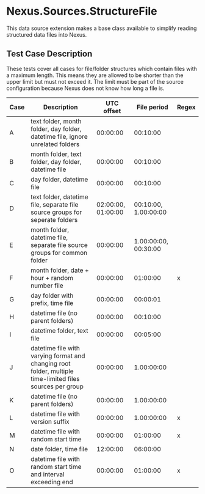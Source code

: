 # Nexus.Sources.StructureFile

This data source extension makes a base class available to simplify reading structured data files into Nexus.

## Test Case Description

These tests cover all cases for file/folder structures which contain files with a maximum length. This means they are allowed to be shorter than the upper limit but must not exceed it. The limit must be part of the source configuration because Nexus does not know how long a file is.

| Case | Description                                                                                               | UTC offset         | File period          | Regex |
| ---- | --------------------------------------------------------------------------------------------------------- | ------------------ | -------------------- | ----- |
| A    | text folder, month folder, day folder, datetime file, ignore unrelated folders                            | 00:00:00           | 00:10:00             |       |
| B    | month folder, text folder, day folder, datetime file                                                      | 00:00:00           | 00:10:00             |       |
| C    | day folder, datetime file                                                                                 | 00:00:00           | 00:10:00             |       |
| D    | text folder, datetime file, separate file source groups for seperate folders                              | 02:00:00, 01:00:00 | 00:10:00, 1.00:00:00 |       |
| E    | month folder, datetime file, separate file source groups for common folder                                | 00:00:00           | 1.00:00:00, 00:30:00 |       |
| F    | month folder, date + hour + random number file                                                            | 00:00:00           | 01:00:00             | x     |
| G    | day folder with prefix, time file                                                                         | 00:00:00           | 00:00:01             |       |
| H    | datetime file (no parent folders)                                                                         | 00:00:00           | 00:10:00             |       |
| I    | datetime folder, text file                                                                                | 00:00:00           | 00:05:00             |       |
| J    | datetime file with varying format and changing root folder, multiple time-limited files sources per group | 00:00:00           | 1.00:00:00           |       |
| K    | datetime file (no parent folders)                                                                         | 00:00:00           | 1.00:00:00           |       |
| L    | datetime file with version suffix                                                                         | 00:00:00           | 1.00:00:00           | x     |
| M    | datetime file with random start time                                                                      | 00:00:00           | 01:00:00             | x     |
| N    | date folder, time file                                                                                    | 12:00:00           | 06:00:00             |       |
| O    | datetime file with random start time and interval exceeding end                                           | 00:00:00           | 01:00:00             | x     |
